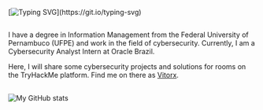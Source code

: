 [![Typing SVG](https://readme-typing-svg.herokuapp.com?font=courier+new&color=0BF700&lines=Hello!+My+name+is+Vitor!)](https://git.io/typing-svg)

  ##

I have a degree in Information Management from the Federal University of Pernambuco (UFPE) and work in the field of cybersecurity. Currently, I am a Cybersecurity Analyst Intern at Oracle Brazil.

Here, I will share some cybersecurity projects and solutions for rooms on the TryHackMe platform. Find me on there as [Vitorx](https://tryhackme.com/p/Vitorx).

  ##

![My GitHub stats](https://github-readme-stats.vercel.app/api?username=WitorSs&count_private=true&show_icons=true&theme=merko)
